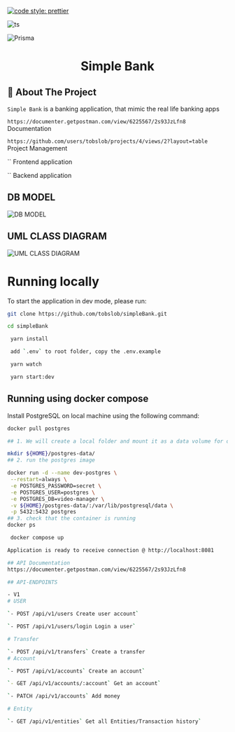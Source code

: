 [![code style: prettier](https://img.shields.io/badge/code_style-prettier-ff69b4.svg?style=flat-square)](https://github.com/prettier/prettier)

![ts](https://flat.badgen.net/badge/-/TypeScript?icon=typescript&label&labelColor=blue&color=555555)

![Prisma](https://img.shields.io/badge/Prisma-3982CE?style=for-the-badge&logo=Prisma&logoColor=white)

<div id="top"></div>

<!--
*** Inspired by the Best-README-Template.
*** Let's create something AMAZING! :D

*** GitLab Flavored Markdown - https://gitlab.com/gitlab-org/gitlab/-/blob/master/doc/user/markdown.md
-->

<div align="center">
  <h1>Simple Bank</h1>
</div>

## 📍 About The Project

`Simple Bank` is a banking application, that mimic the real life banking apps

`https://documenter.getpostman.com/view/6225567/2s93JzLfn8` Documentation

`https://github.com/users/tobslob/projects/4/views/2?layout=table` Project Management

`` Frontend application

`` Backend application

## DB MODEL

![DB MODEL](https://github.com/tobslob/simpleBank/blob/staging/simple-bank-DB-model.png?raw=true)

## UML CLASS DIAGRAM
![UML CLASS DIAGRAM](https://github.com/tobslob/simpleBank/blob/staging/UML-Class-Diagram.png?raw=true)

# Running locally

To start the application in dev mode, please run:

```sh
git clone https://github.com/tobslob/simpleBank.git
```

```sh
cd simpleBank
```

```sh
 yarn install
```

```sh
 add `.env` to root folder, copy the .env.example
```

```sh
 yarn watch
```

```sh
 yarn start:dev
```

## Running using docker compose

Install PostgreSQL on local machine using the following command:

```sh
docker pull postgres

## 1. We will create a local folder and mount it as a data volume for our running container to store all the database files in a known location.

mkdir ${HOME}/postgres-data/
## 2. run the postgres image

docker run -d --name dev-postgres \
 --restart=always \
 -e POSTGRES_PASSWORD=secret \
 -e POSTGRES_USER=postgres \
 -e POSTGRES_DB=video-manager \
 -v ${HOME}/postgres-data/:/var/lib/postgresql/data \
 -p 5432:5432 postgres
## 3. check that the container is running
docker ps

```

```sh
 docker compose up
```

```sh
Application is ready to receive connection @ http://localhost:8081
```

```sh
## API Documentation
https://documenter.getpostman.com/view/6225567/2s93JzLfn8
```

```sh
## API-ENDPOINTS

- V1
# USER

`- POST /api/v1/users Create user account`

`- POST /api/v1/users/login Login a user`

# Transfer

`- POST /api/v1/transfers` Create a transfer
# Account

`- POST /api/v1/accounts` Create an account`

`- GET /api/v1/accounts/:account` Get an account`

`- PATCH /api/v1/accounts` Add money

# Entity

`- GET /api/v1/entities` Get all Entities/Transaction history`
```
